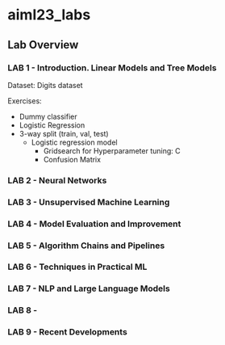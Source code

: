 # aiml23_labs

## Lab Overview

### LAB 1 - Introduction. Linear Models and Tree Models

Dataset: Digits dataset

Exercises:
- Dummy classifier
- Logistic Regression
- 3-way split (train, val, test)
    - Logistic regression model
        - Gridsearch for Hyperparameter tuning: C
        - Confusion Matrix



### LAB 2 - Neural Networks

### LAB 3 - Unsupervised Machine Learning 

### LAB 4 - Model Evaluation and Improvement
### LAB 5 - Algorithm Chains and Pipelines
### LAB 6 - Techniques in Practical ML
### LAB 7 - NLP and Large Language Models
### LAB 8 - 
### LAB 9 - Recent Developments
